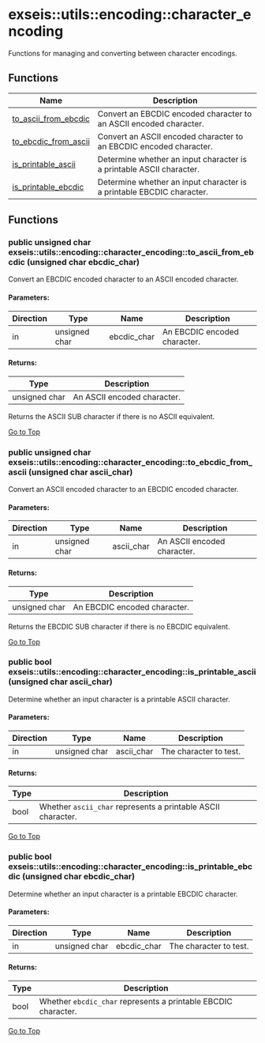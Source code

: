 # <a name='exseis-utils-encoding-character_encoding' />  exseis::utils::encoding::character_encoding

Functions for managing and converting between character encodings. 




## Functions
| Name | Description | 
| ---- | ---- |
| [to_ascii_from_ebcdic](#exseis-utils-encoding-character_encoding-to_ascii_from_ebcdic) | Convert an EBCDIC encoded character to an ASCII encoded character.  |
| [to_ebcdic_from_ascii](#exseis-utils-encoding-character_encoding-to_ebcdic_from_ascii) | Convert an ASCII encoded character to an EBCDIC encoded character.  |
| [is_printable_ascii](#exseis-utils-encoding-character_encoding-is_printable_ascii) | Determine whether an input character is a printable ASCII character.  |
| [is_printable_ebcdic](#exseis-utils-encoding-character_encoding-is_printable_ebcdic) | Determine whether an input character is a printable EBCDIC character.  |



## Functions
### <a name='exseis-utils-encoding-character_encoding-to_ascii_from_ebcdic' /> public unsigned char exseis::utils::encoding::character_encoding::to_ascii_from_ebcdic (unsigned char ebcdic_char)

Convert an EBCDIC encoded character to an ASCII encoded character. 




#### Parameters: 
| Direction | Type | Name | Description | 
| ---- | ---- | ---- | ---- |
| in | unsigned char | ebcdic_char | An EBCDIC encoded character. |

#### Returns: 
| Type | Description | 
| ---- | ---- |
| unsigned char | An ASCII encoded character.  |







Returns the ASCII SUB character if there is no ASCII equivalent.




[Go to Top](#exseis-utils-encoding-character_encoding)

### <a name='exseis-utils-encoding-character_encoding-to_ebcdic_from_ascii' /> public unsigned char exseis::utils::encoding::character_encoding::to_ebcdic_from_ascii (unsigned char ascii_char)

Convert an ASCII encoded character to an EBCDIC encoded character. 




#### Parameters: 
| Direction | Type | Name | Description | 
| ---- | ---- | ---- | ---- |
| in | unsigned char | ascii_char | An ASCII encoded character. |

#### Returns: 
| Type | Description | 
| ---- | ---- |
| unsigned char | An EBCDIC encoded character.  |







Returns the EBCDIC SUB character if there is no EBCDIC equivalent.




[Go to Top](#exseis-utils-encoding-character_encoding)

### <a name='exseis-utils-encoding-character_encoding-is_printable_ascii' /> public bool exseis::utils::encoding::character_encoding::is_printable_ascii (unsigned char ascii_char)

Determine whether an input character is a printable ASCII character. 




#### Parameters: 
| Direction | Type | Name | Description | 
| ---- | ---- | ---- | ---- |
| in | unsigned char | ascii_char | The character to test. |

#### Returns: 
| Type | Description | 
| ---- | ---- |
| bool | Whether `ascii_char` represents a printable ASCII character.  |












[Go to Top](#exseis-utils-encoding-character_encoding)

### <a name='exseis-utils-encoding-character_encoding-is_printable_ebcdic' /> public bool exseis::utils::encoding::character_encoding::is_printable_ebcdic (unsigned char ebcdic_char)

Determine whether an input character is a printable EBCDIC character. 




#### Parameters: 
| Direction | Type | Name | Description | 
| ---- | ---- | ---- | ---- |
| in | unsigned char | ebcdic_char | The character to test. |

#### Returns: 
| Type | Description | 
| ---- | ---- |
| bool | Whether `ebcdic_char` represents a printable EBCDIC character.  |












[Go to Top](#exseis-utils-encoding-character_encoding)

